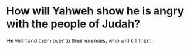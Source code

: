 # How will Yahweh show he is angry with the people of Judah?

He will hand them over to their enemies, who will kill them.
